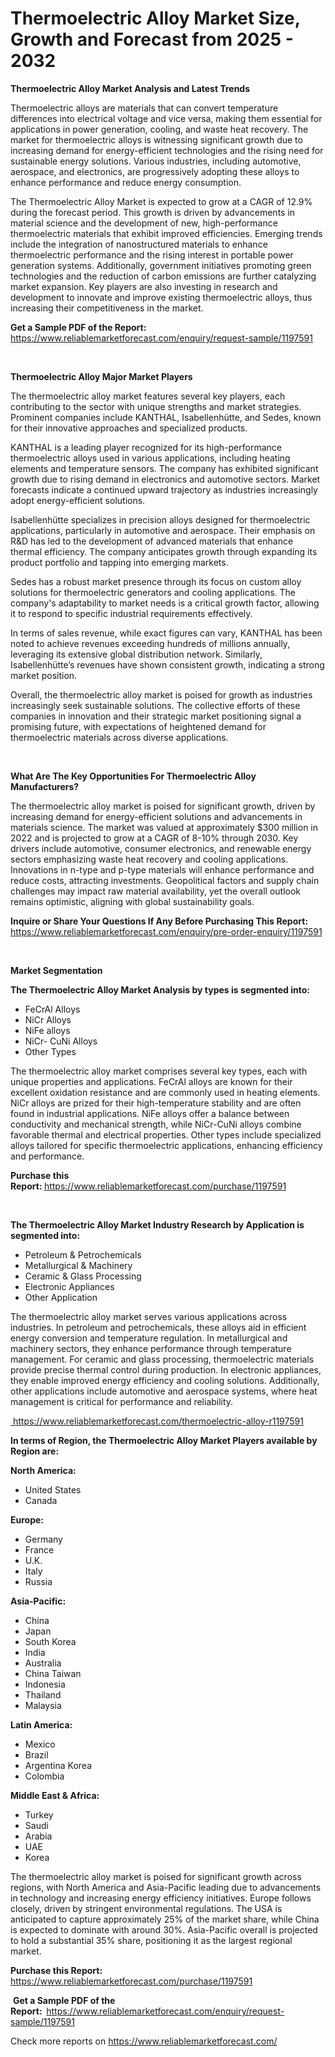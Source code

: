 <p><h1>Thermoelectric Alloy Market Size, Growth and Forecast from 2025 - 2032</h1></p><p><strong>Thermoelectric Alloy Market Analysis and Latest Trends</strong></p>
<p><p>Thermoelectric alloys are materials that can convert temperature differences into electrical voltage and vice versa, making them essential for applications in power generation, cooling, and waste heat recovery. The market for thermoelectric alloys is witnessing significant growth due to increasing demand for energy-efficient technologies and the rising need for sustainable energy solutions. Various industries, including automotive, aerospace, and electronics, are progressively adopting these alloys to enhance performance and reduce energy consumption.</p><p>The Thermoelectric Alloy Market is expected to grow at a CAGR of 12.9% during the forecast period. This growth is driven by advancements in material science and the development of new, high-performance thermoelectric materials that exhibit improved efficiencies. Emerging trends include the integration of nanostructured materials to enhance thermoelectric performance and the rising interest in portable power generation systems. Additionally, government initiatives promoting green technologies and the reduction of carbon emissions are further catalyzing market expansion. Key players are also investing in research and development to innovate and improve existing thermoelectric alloys, thus increasing their competitiveness in the market.</p></p>
<p><strong>Get a Sample PDF of the Report:&nbsp;</strong> <a href="https://www.reliablemarketforecast.com/enquiry/request-sample/1197591?utm_campaign=2308&utm_medium=2&utm_source=Github&utm_content=ia&utm_term=03042025&utm_id=thermoelectric-alloy">https://www.reliablemarketforecast.com/enquiry/request-sample/1197591</a></p>
<p>&nbsp;</p>
<p><strong>Thermoelectric Alloy Major Market Players</strong></p>
<p><p>The thermoelectric alloy market features several key players, each contributing to the sector with unique strengths and market strategies. Prominent companies include KANTHAL, Isabellenhütte, and Sedes, known for their innovative approaches and specialized products.</p><p>KANTHAL is a leading player recognized for its high-performance thermoelectric alloys used in various applications, including heating elements and temperature sensors. The company has exhibited significant growth due to rising demand in electronics and automotive sectors. Market forecasts indicate a continued upward trajectory as industries increasingly adopt energy-efficient solutions.</p><p>Isabellenhütte specializes in precision alloys designed for thermoelectric applications, particularly in automotive and aerospace. Their emphasis on R&D has led to the development of advanced materials that enhance thermal efficiency. The company anticipates growth through expanding its product portfolio and tapping into emerging markets.</p><p>Sedes has a robust market presence through its focus on custom alloy solutions for thermoelectric generators and cooling applications. The company's adaptability to market needs is a critical growth factor, allowing it to respond to specific industrial requirements effectively.</p><p>In terms of sales revenue, while exact figures can vary, KANTHAL has been noted to achieve revenues exceeding hundreds of millions annually, leveraging its extensive global distribution network. Similarly, Isabellenhütte’s revenues have shown consistent growth, indicating a strong market position.</p><p>Overall, the thermoelectric alloy market is poised for growth as industries increasingly seek sustainable solutions. The collective efforts of these companies in innovation and their strategic market positioning signal a promising future, with expectations of heightened demand for thermoelectric materials across diverse applications.</p></p>
<p>&nbsp;</p>
<p><strong>What Are The Key Opportunities For Thermoelectric Alloy Manufacturers?</strong></p>
<p><p>The thermoelectric alloy market is poised for significant growth, driven by increasing demand for energy-efficient solutions and advancements in materials science. The market was valued at approximately $300 million in 2022 and is projected to grow at a CAGR of 8-10% through 2030. Key drivers include automotive, consumer electronics, and renewable energy sectors emphasizing waste heat recovery and cooling applications. Innovations in n-type and p-type materials will enhance performance and reduce costs, attracting investments. Geopolitical factors and supply chain challenges may impact raw material availability, yet the overall outlook remains optimistic, aligning with global sustainability goals.</p></p>
<p><strong>Inquire or Share Your Questions If Any Before Purchasing This Report:</strong> <a href="https://www.reliablemarketforecast.com/enquiry/pre-order-enquiry/1197591?utm_campaign=2308&utm_medium=2&utm_source=Github&utm_content=ia&utm_term=03042025&utm_id=thermoelectric-alloy">https://www.reliablemarketforecast.com/enquiry/pre-order-enquiry/1197591</a></p>
<p>&nbsp;</p>
<p><strong>Market Segmentation</strong></p>
<p><strong>The Thermoelectric Alloy Market Analysis by types is segmented into:</strong></p>
<p><ul><li>FeCrAl Alloys</li><li>NiCr Alloys</li><li>NiFe alloys</li><li>NiCr- CuNi Alloys</li><li>Other Types</li></ul></p>
<p><p>The thermoelectric alloy market comprises several key types, each with unique properties and applications. FeCrAl alloys are known for their excellent oxidation resistance and are commonly used in heating elements. NiCr alloys are prized for their high-temperature stability and are often found in industrial applications. NiFe alloys offer a balance between conductivity and mechanical strength, while NiCr-CuNi alloys combine favorable thermal and electrical properties. Other types include specialized alloys tailored for specific thermoelectric applications, enhancing efficiency and performance.</p></p>
<p><strong>Purchase this Report:&nbsp;</strong><a href="https://www.reliablemarketforecast.com/purchase/1197591?utm_campaign=2308&utm_medium=2&utm_source=Github&utm_content=ia&utm_term=03042025&utm_id=thermoelectric-alloy">https://www.reliablemarketforecast.com/purchase/1197591</a></p>
<p>&nbsp;</p>
<p><strong>The Thermoelectric Alloy Market Industry Research by Application is segmented into:</strong></p>
<p><ul><li>Petroleum & Petrochemicals</li><li>Metallurgical & Machinery</li><li>Ceramic & Glass Processing</li><li>Electronic Appliances</li><li>Other Application</li></ul></p>
<p><p>The thermoelectric alloy market serves various applications across industries. In petroleum and petrochemicals, these alloys aid in efficient energy conversion and temperature regulation. In metallurgical and machinery sectors, they enhance performance through temperature management. For ceramic and glass processing, thermoelectric materials provide precise thermal control during production. In electronic appliances, they enable improved energy efficiency and cooling solutions. Additionally, other applications include automotive and aerospace systems, where heat management is critical for performance and reliability.</p></p>
<p><a href="https://www.reliablemarketforecast.com/thermoelectric-alloy-r1197591?utm_campaign=2308&utm_medium=2&utm_source=Github&utm_content=ia&utm_term=03042025&utm_id=thermoelectric-alloy">&nbsp;https://www.reliablemarketforecast.com/thermoelectric-alloy-r1197591</a></p>
<p><strong>In terms of Region, the Thermoelectric Alloy Market Players available by Region are:</strong></p>
<p>
    <p> <strong> North America: </strong>
        <ul>
            <li>United States</li>
            <li>Canada</li>
        </ul>
        </p> 
    <p> <strong> Europe: </strong>
        <ul>
            <li>Germany</li>
            <li>France</li>
            <li>U.K.</li>
            <li>Italy</li>
            <li>Russia</li>
        </ul>
        </p> 
    <p> <strong> Asia-Pacific: </strong>
        <ul>
            <li>China</li>
            <li>Japan</li>
            <li>South Korea</li>
            <li>India</li>
            <li>Australia</li>
            <li>China Taiwan</li>
            <li>Indonesia</li>
            <li>Thailand</li>
            <li>Malaysia</li>
        </ul>
        </p> 
    <p> <strong> Latin America: </strong>
        <ul>
            <li>Mexico</li>
            <li>Brazil</li>
            <li>Argentina Korea</li>
            <li>Colombia</li>
        </ul>
        </p> 
    <p> <strong> Middle East & Africa: </strong>
        <ul>
            <li>Turkey</li>
            <li>Saudi</li>
            <li>Arabia</li>
            <li>UAE</li>
            <li>Korea</li>
        </ul>
    </p>
    </p>
<p><p>The thermoelectric alloy market is poised for significant growth across regions, with North America and Asia-Pacific leading due to advancements in technology and increasing energy efficiency initiatives. Europe follows closely, driven by stringent environmental regulations. The USA is anticipated to capture approximately 25% of the market share, while China is expected to dominate with around 30%. Asia-Pacific overall is projected to hold a substantial 35% share, positioning it as the largest regional market.</p></p>
<p><strong>Purchase this Report: </strong><a href="https://www.reliablemarketforecast.com/purchase/1197591?utm_campaign=2308&utm_medium=2&utm_source=Github&utm_content=ia&utm_term=03042025&utm_id=thermoelectric-alloy">https://www.reliablemarketforecast.com/purchase/1197591</a></p>
<p>&nbsp;<strong>Get a Sample PDF of the Report:&nbsp;&nbsp;</strong><a href="https://www.reliablemarketforecast.com/enquiry/request-sample/1197591?utm_campaign=2308&utm_medium=2&utm_source=Github&utm_content=ia&utm_term=03042025&utm_id=thermoelectric-alloy">https://www.reliablemarketforecast.com/enquiry/request-sample/1197591</a></p>
<p><strong></strong></p>
<p>Check more reports on <a href="https://www.reliablemarketforecast.com/?utm_campaign=2308&utm_medium=2&utm_source=Github&utm_content=ia&utm_term=03042025&utm_id=thermoelectric-alloy">https://www.reliablemarketforecast.com/</a></p>